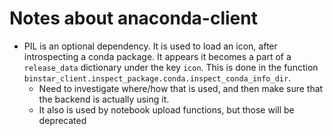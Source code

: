 # Notes about anaconda-client

* PIL is an optional dependency. It is used to load an icon, after introspecting a conda package. It appears it becomes a part of a `release_data` dictionary under the key `icon`. This is done in the function `binstar_client.inspect_package.conda.inspect_conda_info_dir`.
    * Need to investigate where/how that is used, and then make sure that the backend is actually using it.
    * It also is used by notebook upload functions, but those will be deprecated
